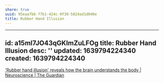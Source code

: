 ```yaml
---
share: true
uuid: 95eaa7b6-77b1-424c-9f30-5824ad1d040e
title: Rubber Hand Illusion
---
```

---
id: a15mI7JO43qGKImZuLFOg
title: Rubber Hand Illusion
desc: ''
updated: 1639794224340
created: 1639794224340
---

['Rubber hand illusion' reveals how the brain understands the body | Neuroscience | The Guardian](https://www.theguardian.com/science/2016/oct/20/rubber-hand-illusion-reveals-how-the-brain-understands-the-body)